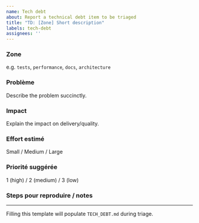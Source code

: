 ```yaml
---
name: Tech debt
about: Report a technical debt item to be triaged
title: "TD: [Zone] Short description"
labels: tech-debt
assignees: ''
---
```


### Zone
e.g. `tests`, `performance`, `docs`, `architecture`

### Problème
Describe the problem succinctly.

### Impact
Explain the impact on delivery/quality.

### Effort estimé
Small / Medium / Large

### Priorité suggérée
1 (high) / 2 (medium) / 3 (low)

### Steps pour reproduire / notes

---

Filling this template will populate `TECH_DEBT.md` during triage.
